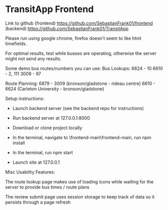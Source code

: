 # TransitApp Frontend

Link to github (frontend)
https://github.com/SebastianFrank01/frontend
(backend)
https://github.com/SebastianFrank01/TransitApp 

Please run using google chrome, firefox doesn't seem to like html timefields.

For optimal results, test while busses are operating, otherwise the server might not send
any results.

Some demo bus routes/numbers you can use:
Bus Lookups:
6624 - 10
6610 - 2, 111
3009 - 97

Route Planning:
6879 - 3009 (bronson/gladstone - rideau centre)
6610 - 6624 (Carleton University - bronson/gladstone)

Setup instructions:

- Launch backend server (see the backend repo for instructions)
- Run backend server at 127.0.0.1:8000

- Download or clone project locally
- In the terminal, navigate to \frontend-main\frontend-main\, run npm install
- In the terminal, run npm start
- Launch site at 127.0.0.1

Misc Usability Features:

The route lookup page makes use of loading icons while waiting for the server
to provide bus times / route plans

The review submit page uses session storage to keep track of data so it persists through a page refresh

